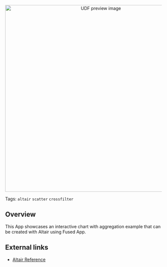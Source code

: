 <!--fused:preview-->
<p align="center"><img src="https://fused-magic.s3.amazonaws.com/thumbnails/apps-public/Chart_Aggregation_Example.png" width="600" alt="UDF preview image"></p>

<!--fused:tags-->
Tags: `altair` `scatter` `crossfilter`

<!--fused:readme-->
## Overview

This App showcases an interactive chart with aggregation
example that can be created with Altair using Fused App.

## External links

- [Altair Reference](https://altair-viz.github.io/gallery/interactive_aggregation.html)
